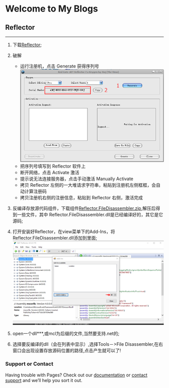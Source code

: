 # **Welcome to My Blogs**

## Reflector
-------------------------------------------------
1. 下载[Reflector](https://www.red-gate.com/dynamic/products/dotnet-development/reflector/download);

2. 破解
    * 运行注册机，点击 Generate 获得序列号
        ![Install](/Image/ReflectorPatch.png)
    * 把序列号填写到 Reflector 软件上
    * 断开网络，点击 Activate 激活
    * 提示说无法连接服务器，点击手动激活 Manually Activate
    * 拷贝 Reflector 左侧的一大堆请求字符串，粘贴到注册机左侧框框，会自动计算注册码
    * 拷贝注册机右侧的注册信息，粘贴到 Reflector 右侧，激活完成

3. 反编译存放源代码组件，下载组件[Reflector.FileDisassembler.zip](http://blog.csdn.net/byondocean/article/details/7554548),解压后得到一些文件，其中 Reflector.FileDisassembler.dll是已经编译好的，其它是它源码;

4. 打开安装好Reflector，在view菜单下的Add-Ins，将Reflector.FileDisassembler.dll添加到里面;
        ![Install](/Image/ReflectorConfigure.png)

5. open一个dll***,或mcl为后缀的文件,当然要支持.net的;

6. 选择要反编译的dll（会在列表中显示）,选择Tools－>File Disassembler,在右窗口会出现设置存放源码位置的路径,点击产生就可以了!

### Support or Contact
Having trouble with Pages? Check out our [documentation](https://help.github.com/categories/github-pages-basics/) or [contact support](https://github.com/contact) and we’ll help you sort it out.
